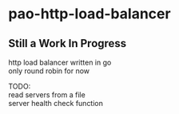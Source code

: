 # pao-http-load-balancer
## Still a Work In Progress  
http load balancer written in go  
only round robin for now  

TODO:  
read servers from a file  
server health check function  
